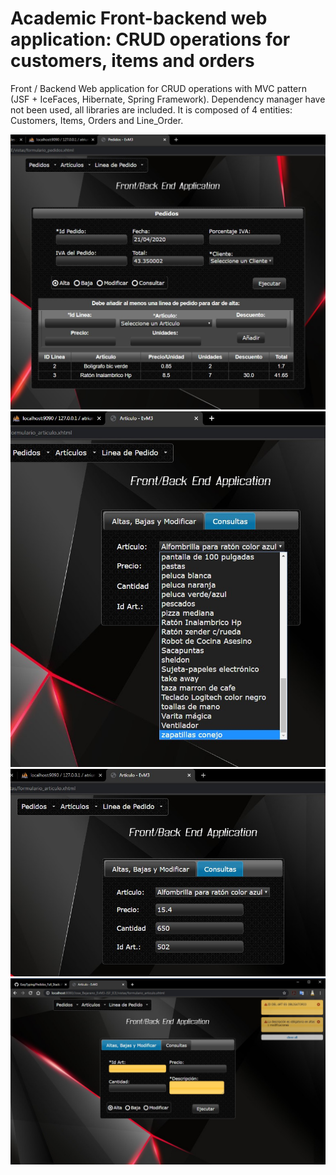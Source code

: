 # Academic Front-backend web application: CRUD operations for customers, items and orders

Front / Backend Web application for CRUD operations with MVC pattern (JSF + IceFaces, Hibernate, Spring Framework). Dependency manager have not been used, all libraries are included. It is composed of 4 entities: Customers, Items, Orders and Line_Order.

![Screenshot](Snap2.jpg)
![Screenshot](Snap3.jpg)
![Screenshot](Snap5.jpg)
![Screenshot](Snap6.jpg)
